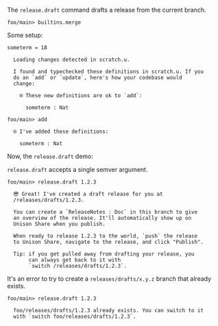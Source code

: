 The `release.draft` command drafts a release from the current branch.

``` ucm :hide
foo/main> builtins.merge
```

Some setup:

``` unison
someterm = 18
```

``` ucm :added-by-ucm
  Loading changes detected in scratch.u.

  I found and typechecked these definitions in scratch.u. If you
  do an `add` or `update`, here's how your codebase would
  change:

    ⍟ These new definitions are ok to `add`:
    
      someterm : Nat
```

``` ucm
foo/main> add

  ⍟ I've added these definitions:

    someterm : Nat
```

Now, the `release.draft` demo:

`release.draft` accepts a single semver argument.

``` ucm
foo/main> release.draft 1.2.3

  😎 Great! I've created a draft release for you at
  /releases/drafts/1.2.3.

  You can create a `ReleaseNotes : Doc` in this branch to give
  an overview of the release. It'll automatically show up on
  Unison Share when you publish.

  When ready to release 1.2.3 to the world, `push` the release
  to Unison Share, navigate to the release, and click "Publish".

  Tip: if you get pulled away from drafting your release, you
       can always get back to it with
       `switch /releases/drafts/1.2.3`.
```

It's an error to try to create a `releases/drafts/x.y.z` branch that already exists.

``` ucm :error
foo/main> release.draft 1.2.3

  foo/releases/drafts/1.2.3 already exists. You can switch to it
  with `switch foo/releases/drafts/1.2.3`.
```
